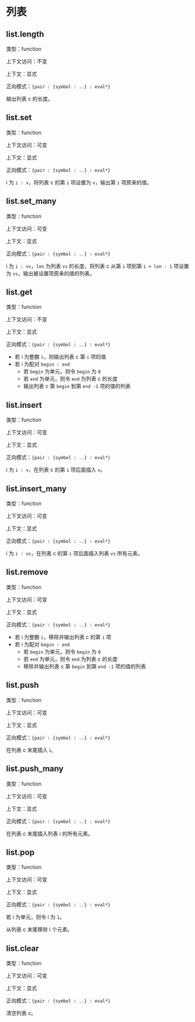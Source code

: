 # 列表

## list.length

类型：function

上下文访问：不变

上下文：显式

正向模式：`{pair : {symbol : ..} : eval*}`

输出列表 c 的长度。

## list.set

类型：function

上下文访问：可变

上下文：显式

正向模式：`{pair : {symbol : ..} : eval*}`

i 为 `i : v`，将列表 c 的第 `i` 项设置为 `v`，输出第 `i` 项原来的值。

## list.set_many

类型：function

上下文访问：可变

上下文：显式

正向模式：`{pair : {symbol : ..} : eval*}`

i 为 `i : vs`，`len` 为列表 `vs` 的长度，将列表 c 从第 `i` 项到第 `i + len - 1` 项设置为 `vs`，输出被设置项原来的值的列表。

## list.get

类型：function

上下文访问：不变

上下文：显式

正向模式：`{pair : {symbol : ..} : eval*}`

- 若 i 为整数 `i`，则输出列表 c 第 `i` 项的值
- 若 i 为配对 `begin : end`
  - 若 `begin` 为单元，则令 `begin` 为 `0`
  - 若 `end` 为单元，则令 `end` 为列表 c 的长度
  - 输出列表 c 第 `begin` 到第 `end -1` 项的值的列表

## list.insert

类型：function

上下文访问：可变

上下文：显式

正向模式：`{pair : {symbol : ..} : eval*}`

i 为 `i : v`，在列表 c 的第 `i` 项后面插入 `v`。

## list.insert_many

类型：function

上下文访问：可变

上下文：显式

正向模式：`{pair : {symbol : ..} : eval*}`

i 为 `i : vs`，在列表 c 的第 `i` 项后面插入列表 `vs` 所有元素。

## list.remove

类型：function

上下文访问：可变

上下文：显式

正向模式：`{pair : {symbol : ..} : eval*}`

- 若 i 为整数 `i`，移除并输出列表 c 的第 `i` 项
- 若 i 为配对 `begin : end`
  - 若 `begin` 为单元，则令 `begin` 为 `0`
  - 若 `end` 为单元，则令 `end` 为列表 c 的长度
  - 移除并输出列表 c 第 `begin` 到第 `end -1` 项的值的列表

## list.push

类型：function

上下文访问：可变

上下文：显式

正向模式：`{pair : {symbol : ..} : eval*}`

在列表 c 末尾插入 i。

## list.push_many

类型：function

上下文访问：可变

上下文：显式

正向模式：`{pair : {symbol : ..} : eval*}`

在列表 c 末尾插入列表 i 的所有元素。

## list.pop

类型：function

上下文访问：可变

上下文：显式

正向模式：`{pair : {symbol : ..} : eval*}`

若 i 为单元，则令 i 为 `1`。

从列表 c 末尾移除 i 个元素。

## list.clear

类型：function

上下文访问：可变

上下文：显式

正向模式：`{pair : {symbol : ..} : eval*}`

清空列表 c。
